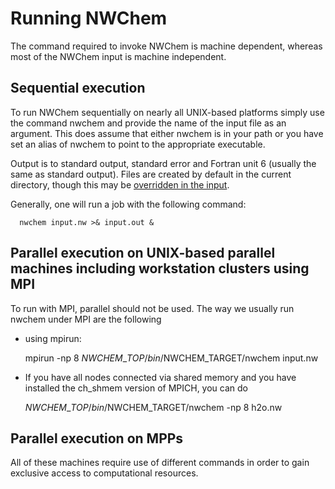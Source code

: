 # Running NWChem

The command required to invoke NWChem is machine dependent, whereas most
of the NWChem input is machine independent.

## Sequential execution

To run NWChem sequentially on nearly all UNIX-based platforms simply use
the command nwchem and provide the name of the input file as an
argument. This does assume that either nwchem is in your path or you
have set an alias of nwchem to point to the appropriate executable.

Output is to standard output, standard error and Fortran unit 6 (usually
the same as standard output). Files are created by default in the
current directory, though this may be [overridden in the
input](Top-level#SCRATCH_DIR_.2F_PERMANENT_DIR "wikilink").

Generally, one will run a job with the following
command:

`  nwchem input.nw >& input.out &`

## Parallel execution on UNIX-based parallel machines including workstation clusters using MPI

To run with MPI, parallel should not be used. The way we usually run
nwchem under MPI are the following

  - using mpirun:  
      
    mpirun -np 8 $NWCHEM\_TOP/bin/$NWCHEM\_TARGET/nwchem input.nw  
      
  - If you have all nodes connected via shared memory and you have
    installed the ch\_shmem version of MPICH, you can do  
      
    $NWCHEM\_TOP/bin/$NWCHEM\_TARGET/nwchem -np 8 h2o.nw  
      

## Parallel execution on MPPs

All of these machines require use of different commands in order to gain
exclusive access to computational resources.
